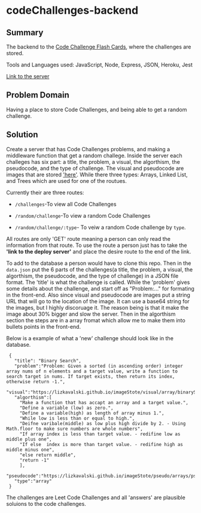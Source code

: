 # codeChallenges-backend

## Summary
The backend to the [Code Challenge Flash Cards](https://github.com/lizkavalski/codeChallenge-frontEnd), where the challenges are stored.

Tools and Languages used: JavaScript, Node, Express, JSON, Heroku, Jest

[Link to the server](https://code-challenges-backend.herokuapp.com/)

## Problem Domain  

Having a place to store Code Challenges, and being able to get a random challenge.

## Solution

Create a server that has Code Challenges problems, and making a middleware function that get a random challege. Inside the server each challeges has six part: a title, the problem, a visual, the algorthism, the pseudocode, and the type of challenge. The visual and pseudocode are images that are stored ['here'](https://github.com/lizkavalski/imageStorage). While there three types: Arrays, Linked List, and Trees which are used for one of the routues.


Currently their are three routes:
 * `/challenges`-To view all Code Challenges

 * `/random/challenge`-To view a random Code Challenges
 
 * `/random/challenge/:type`- To veiw a random Code challenge by `type`. 

 All routes are only 'GET' route meaning a person can only read the information from that route. To use the route a person just has to take the __'link to the deploy server'__ and place the desire route to the end of the link.

 To add to the database a person would have to clone this repo. Then in the `data.json` put the 6 parts of the challenges(a title, the problem, a visual, the algorthism, the pseudocode, and the type of challenge) in a JSON file format. The 'title' is what the challenge is called. While the 'problem' gives some details about the challenge, and start off as "Problem:..." for formating in the front-end. Also since visual and pseudocode are images put a string URL that will go to the location of the image. It can use a base64 string for the images, but I highly discoruage it. The reason being is that it make the image about 30% bigger and slow the server. Then in the algorthism section the steps are in a array fromat which allow me to make them into bullets points in the front-end.
 
 Below is a example of what a 'new' challenge should look like in the database.

 ```
  {
    "title": "Binary Search",
    "problem":"Problem: Given a sorted (in ascending order) integer array nums of n elements and a target value, write a function to search target in nums. If target exists, then return its index, otherwise return -1.",
    "visual":"https://lizkavalski.github.io/imageStote/visual/array/binarySerch.png",
    "algorthism":[
      "Make a function that has accapt an array and a target value.",
      "Define a variable (low) as zero.",
      "Define a variable(high) as length of array minus 1.",
      "While low is less than or equal to high.",
      "Deifne varibale(middle) as low plus high divide by 2. - Using Math.floor to make sure numbers are whole numbers",
      "If array index is less than target value. - redifine low as middle plus one",
      "If else  index is more than target value. - redifine high as middle minus one",
      "else return middle",
      "return -1"
      ],
    "pseudocode":"https://lizkavalski.github.io/imageStote/pseudo/arrays/psBinarySearch.png",
    "type":"array"
  }
 ```    
The challenges are Leet Code Challenges and  all 'answers' are plausible soluions to the code challenges.

